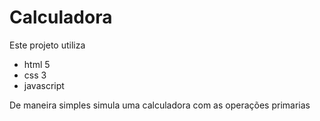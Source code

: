 # Calculadora

Este projeto utiliza

* html 5
* css 3
* javascript

De maneira simples simula uma calculadora com as operações primarias
